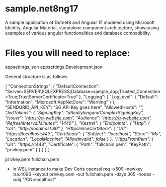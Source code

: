 # sample.net8ng17
A sample application of Dotnet8 and Angular 17 modeled using Microsoft Identity, Angular Material, standalone component architecture, showcasing examples of various angular functionalities and database compatibility. 

# Files you will need to replace:
appsettings.json
appsettings.Development.json

General structure is as follows:

{
  "ConnectionStrings": {
    "DefaultConnection": "Server=SERVER\\SQLEXPRESS;Database=sample_app;Trusted_Connection=True;TrustServerCertificate=True"
  },
  "Logging": {
    "LogLevel": {
      "Default": "Information",
      "Microsoft.AspNetCore": "Warning"
    }
  },
  "SENDGRID_API_KEY": "SG API Key goes here",
  "AllowedHosts": "*",
  "JwtTokens": {
    "SigningKey": "aReallylongandComplexSigningKey",
    "Issuer": "https://a-website.com",
    "Audience": "https://a-website.com",
    "RefreshIntervalMinutes": "1440"
  },
  "Kestrel": {
    "Endpoints": {
      "Http": {
        "Url": "http://localhost:80"
      },
      "HttpsInlineCertStore": {
        "Url": "https://localhost:443",
        "Certificate": {
          "Subject": "localhost",
          "Store": "My",
          "Location": "LocalMachine",
          "AllowInvalid": false
        }
      },
      "HttpsFromPem": {
        "Url": "https://*:443",
        "Certificate": {
          "Path": "fullchain.pem",
          "KeyPath": "privkey.pem"
        }
      }
    }
  }
}


privkey.pem
fullchain.pem

- In WSL instance to make Dev Certs
  openssl req -x509 -newkey rsa:4096 -keyout privkey.pem -out fullchain.pem -days 365 -nodes -subj "/CN=localhost"
